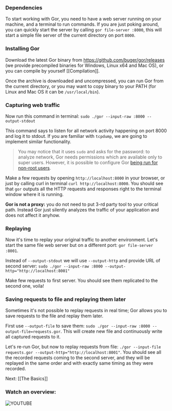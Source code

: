 ### Dependencies
To start working with Gor, you need to have a web server running on your machine, and a terminal to run commands. If you are just poking around, you can quickly start the server by calling `gor file-server :8000`, this will start a simple file server of the current directory on port `8000`. 

### Installing Gor
Download the latest Gor binary from https://github.com/buger/gor/releases (we provide precompiled binaries for Windows, Linux x64 and Mac OS), or you can compile by yourself [[Compilation]].

Once the archive is downloaded and uncompressed, you can run Gor from the current directory, or you may want to copy binary to your PATH (for Linux and Mac OS it can be `/usr/local/bin`).

### Capturing web traffic
Now run this command in terminal: `sudo ./gor --input-raw :8000 --output-stdout`

This command says to listen for all network activity happening on port 8000 and log it to stdout.
If you are familiar with `tcpdump`, we are going to implement similar functionality. 

> You may notice that it uses `sudo` and asks for the password: to analyze network, Gor needs permissions which are available only to super users.
> However, it is possible to configure Gor [being run for non-root users](Running-as-non-root-user).


Make a few requests by opening `http://localhost:8000` in your browser, or just by calling curl in terminal `curl http://localhost:8000`. You should see that `gor` outputs all the HTTP requests and responses right to the terminal window where it is running. 


**Gor is not a proxy:** you do not need to put 3-rd party tool to your critical path. Instead Gor just silently analyzes the traffic of your application and does not affect it anyhow.

### Replaying

Now it's time to replay your original traffic to another environment. Let's start the same file web server but on a different port: `gor file-server :8001`. 

Instead of `--output-stdout` we will use `--output-http` and provide URL of second server: `sudo ./gor --input-raw :8000 --output-http="http://localhost:8001"`

Make few requests to first server. You should see them replicated to the second one, voila! 

### Saving requests to file and replaying them later
Sometimes it's not possible to replay requests in real time; Gor allows you to save requests to the file and replay them later. 

First use `--output-file` to save them: `sudo ./gor --input-raw :8000 --output-file=requests.gor`. This will create new file and continuously write all captured requests to it. 

Let's re-run Gor, but now to replay requests from file: `./gor --input-file requests.gor --output-http="http://localhost:8001"`. You should see all the recorded requests coming to the second server, and they will be replayed in the same order and with exactly same timing as they were recorded.

Next: [[The Basics]]

### Watch an overview:


![YOUTUBE](https://www.youtube.com/watch?v=CxuKZcMKaW4)